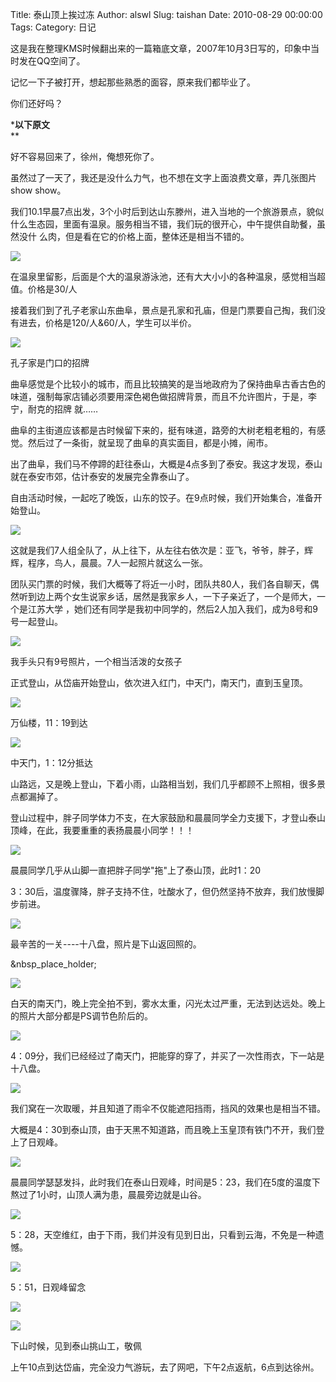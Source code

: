 Title: 泰山顶上挨过冻
Author: alswl
Slug: taishan
Date: 2010-08-29 00:00:00
Tags: 
Category: 日记

这是我在整理KMS时候翻出来的一篇箱底文章，2007年10月3日写的，印象中当时发在QQ空间了。

记忆一下子被打开，想起那些熟悉的面容，原来我们都毕业了。

你们还好吗？

*********以下原文********  
**

好不容易回来了，徐州，俺想死你了。

虽然过了一天了，我还是没什么力气，也不想在文字上面浪费文章，弄几张图片show show。

我们10.1早晨7点出发，3个小时后到达山东滕州，进入当地的一个旅游景点，貌似什么生态园，里面有温泉。服务相当不错，我们玩的很开心，中午提供自助餐，虽然没什
么肉，但是看在它的价格上面，整体还是相当不错的。

![](http://upload-log4d.qiniudn.com/2010/08/taishan01.jpg)

在温泉里留影，后面是个大的温泉游泳池，还有大大小小的各种温泉，感觉相当超值。价格是30/人

接着我们到了孔子老家山东曲阜，景点是孔家和孔庙，但是门票要自己掏，我们没有进去，价格是120/人&60/人，学生可以半价。

![](http://upload-log4d.qiniudn.com/2010/08/taishan02.jpg)

孔子家是门口的招牌

曲阜感觉是个比较小的城市，而且比较搞笑的是当地政府为了保持曲阜古香古色的味道，强制每家店铺必须要用深色褐色做招牌背景，而且不允许图片，于是，李宁，耐克的招牌
就……

曲阜的主街道应该都是古时候留下来的，挺有味道，路旁的大树老粗老粗的，有感觉。然后过了一条街，就呈现了曲阜的真实面目，都是小摊，闹市。

出了曲阜，我们马不停蹄的赶往泰山，大概是4点多到了泰安。我这才发现，泰山就在泰安市郊，估计泰安的发展完全靠泰山了。

自由活动时候，一起吃了晚饭，山东的饺子。在9点时候，我们开始集合，准备开始登山。

![](http://upload-log4d.qiniudn.com/2010/08/taishan03.jpg)

这就是我们7人组全队了，从上往下，从左往右依次是：亚飞，爷爷，胖子，辉辉，程序，鸟人，晨晨。7人一起照片就这么一张。

团队买门票的时候，我们大概等了将近一小时，团队共80人，我们各自聊天，偶然听到边上两个女生说家乡话，居然是我家乡人，一下子亲近了，一个是师大，一个是江苏大学
，她们还有同学是我初中同学的，然后2人加入我们，成为8号和9号一起登山。

![](http://upload-log4d.qiniudn.com/2010/08/taishan04.jpg)

我手头只有9号照片，一个相当活泼的女孩子

正式登山，从岱庙开始登山，依次进入红门，中天门，南天门，直到玉皇顶。

![](http://upload-log4d.qiniudn.com/2010/08/taishan05.jpg)

万仙楼，11：19到达

![](http://upload-log4d.qiniudn.com/2010/08/taishan06.jpg)

中天门，1：12分抵达

山路远，又是晚上登山，下着小雨，山路相当划，我们几乎都顾不上照相，很多景点都漏掉了。

登山过程中，胖子同学体力不支，在大家鼓励和晨晨同学全力支援下，才登山泰山顶峰，在此，我要重重的表扬晨晨小同学！！！

![](http://upload-log4d.qiniudn.com/2010/08/taishan07.jpg)

晨晨同学几乎从山脚一直把胖子同学"拖"上了泰山顶，此时1：20

3：30后，温度骤降，胖子支持不住，吐酸水了，但仍然坚持不放弃，我们放慢脚步前进。

![](http://upload-log4d.qiniudn.com/2010/08/taishan08.jpg)

最辛苦的一关----十八盘，照片是下山返回照的。

&nbsp_place_holder;

![](http://upload-log4d.qiniudn.com/2010/08/taishan10.jpg)

白天的南天门，晚上完全拍不到，雾水太重，闪光太过严重，无法到达远处。晚上的照片大部分都是PS调节色阶后的。

![](http://upload-log4d.qiniudn.com/2010/08/taishan09.jpg)

4：09分，我们已经经过了南天门，把能穿的穿了，并买了一次性雨衣，下一站是十八盘。

![](http://upload-log4d.qiniudn.com/2010/08/taishan11.jpg)

我们窝在一次取暖，并且知道了雨伞不仅能遮阳挡雨，挡风的效果也是相当不错。

大概是4：30到泰山顶，由于天黑不知道路，而且晚上玉皇顶有铁门不开，我们登上了日观峰。

![](http://upload-log4d.qiniudn.com/2010/08/taishan12.jpg)

晨晨同学瑟瑟发抖，此时我们在泰山日观峰，时间是5：23，我们在5度的温度下熬过了1小时，山顶人满为患，晨晨旁边就是山谷。

![](http://upload-log4d.qiniudn.com/2010/08/taishan13.jpg)

5：28，天空维红，由于下雨，我们并没有见到日出，只看到云海，不免是一种遗憾。

![](http://upload-log4d.qiniudn.com/2010/08/taishan14.jpg)

5：51，日观峰留念

![](http://upload-log4d.qiniudn.com/2010/08/taishan16.jpg)

![](http://upload-log4d.qiniudn.com/2010/08/taishan17.jpg)

下山时候，见到泰山挑山工，敬佩

上午10点到达岱庙，完全没力气游玩，去了网吧，下午2点返航，6点到达徐州。

